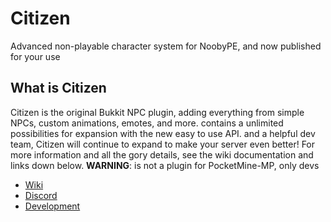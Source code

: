 # Citizen
Advanced non-playable character system for NoobyPE, and now published for your use
## What is Citizen
Citizen is the original Bukkit NPC plugin, adding everything from simple NPCs, custom animations, emotes, and more.
contains a unlimited possibilities for expansion with the new easy to use API.
and a helpful dev team, Citizen will continue to expand to make your server even better! 
For more information and all the gory details, see the wiki documentation and links down below. **WARNING**: is not a plugin for PocketMine-MP, only devs

 - [Wiki](https://minecraft.com)
 - [Discord](https://discord.com)
 - [Development](https://poggit.pmmp.io/ci/NoobyPE/Citizen/~)